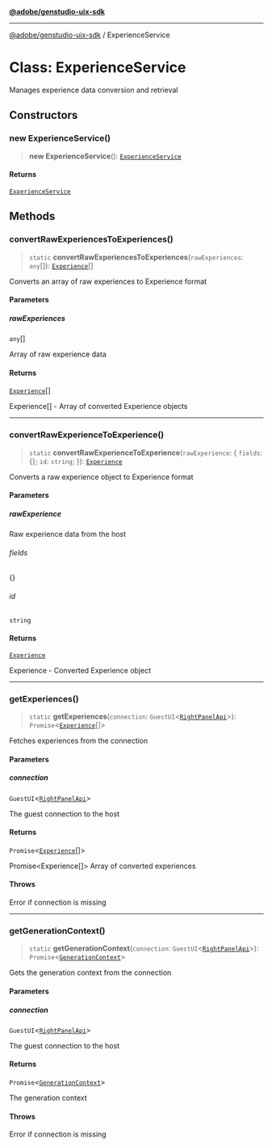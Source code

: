 [**@adobe/genstudio-uix-sdk**](../README.md)

***

[@adobe/genstudio-uix-sdk](../globals.md) / ExperienceService

# Class: ExperienceService

Manages experience data conversion and retrieval

## Constructors

### new ExperienceService()

> **new ExperienceService**(): [`ExperienceService`](ExperienceService.md)

#### Returns

[`ExperienceService`](ExperienceService.md)

## Methods

### convertRawExperiencesToExperiences()

> `static` **convertRawExperiencesToExperiences**(`rawExperiences`: `any`[]): [`Experience`](../interfaces/Experience.md)[]

Converts an array of raw experiences to Experience format

#### Parameters

##### rawExperiences

`any`[]

Array of raw experience data

#### Returns

[`Experience`](../interfaces/Experience.md)[]

Experience[] - Array of converted Experience objects

***

### convertRawExperienceToExperience()

> `static` **convertRawExperienceToExperience**(`rawExperience`: \{ `fields`: \{\}; `id`: `string`; \}): [`Experience`](../interfaces/Experience.md)

Converts a raw experience object to Experience format

#### Parameters

##### rawExperience

Raw experience data from the host

###### fields

\{\}

###### id

`string`

#### Returns

[`Experience`](../interfaces/Experience.md)

Experience - Converted Experience object

***

### getExperiences()

> `static` **getExperiences**(`connection`: `GuestUI`\<[`RightPanelApi`](../interfaces/RightPanelApi.md)\>): `Promise`\<[`Experience`](../interfaces/Experience.md)[]\>

Fetches experiences from the connection

#### Parameters

##### connection

`GuestUI`\<[`RightPanelApi`](../interfaces/RightPanelApi.md)\>

The guest connection to the host

#### Returns

`Promise`\<[`Experience`](../interfaces/Experience.md)[]\>

Promise<Experience[]> Array of converted experiences

#### Throws

Error if connection is missing

***

### getGenerationContext()

> `static` **getGenerationContext**(`connection`: `GuestUI`\<[`RightPanelApi`](../interfaces/RightPanelApi.md)\>): `Promise`\<[`GenerationContext`](../type-aliases/GenerationContext.md)\>

Gets the generation context from the connection

#### Parameters

##### connection

`GuestUI`\<[`RightPanelApi`](../interfaces/RightPanelApi.md)\>

The guest connection to the host

#### Returns

`Promise`\<[`GenerationContext`](../type-aliases/GenerationContext.md)\>

The generation context

#### Throws

Error if connection is missing
